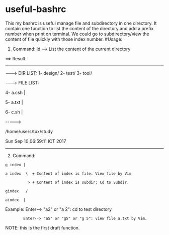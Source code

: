 # useful-bashrc
This my bashrc is useful manage file and subdirectory in one directory. It contain one function to list the content of the directory and add a prefix number when print on terminal. We could go to subdirectory/view the content of file quickly with those index number. 
#Usage:
  1. Command: ld --> List the content of the current directory 
  
  ==> Result: 
  
 -----------------------------------------------------------------------------------------------------------------------------------------
 ---> DIR LIST:
1- design/                                          2- test/                                            3- tool/         

---> FILE LIST:

4- a.csh                                           |

5- a.txt                                           |

6- c.sh                                            |

----->

/home/users/tux/study

Sun Sep 10 06:59:11 ICT 2017

-----------------------------------------------------------------------------------------------------------------------------------------
  2. Command:
  
    g index |
    
    a index  \  + Content of index is file: View file by Vim
    
              > + Content of index is subdir: Cd to Subdir.  
              
    gindex   /
    
    aindex  |
    
   Example: Enter--> "a2" or "a 2": cd to test directory
   
            Enter--> "a5" or "g5" or "g 5": view file a.txt by Vim.
            
            
NOTE: this is the first draft function.
